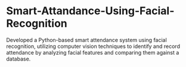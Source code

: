 # Smart-Attandance-Using-Facial-Recognition
Developed a Python-based smart attendance system using facial recognition, utilizing computer vision techniques to identify and record attendance by analyzing facial features and comparing them against a database.
